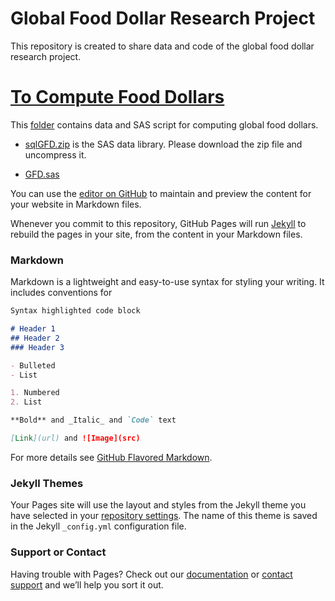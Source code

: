 # Global Food Dollar Research Project 

This repository is created to share data and code of the global food dollar research project. 

# [To Compute Food Dollars](ComputeFoodDollar\README.md)

This [folder](ComputeFoodDollar\README.md) contains data and SAS script for computing global food dollars. 

- [sqlGFD.zip](ComputeFoodDollar\sqlGFD.zip) is the SAS data library. Please download the zip file and uncompress it. 

- [GFD.sas](ComputeFoodDollar\GFD.sas)


You can use the [editor on GitHub](https://github.com/FEDSCornell/GlobalFoodDollar/edit/master/README.md) to maintain and preview the content for your website in Markdown files.

Whenever you commit to this repository, GitHub Pages will run [Jekyll](https://jekyllrb.com/) to rebuild the pages in your site, from the content in your Markdown files.

### Markdown

Markdown is a lightweight and easy-to-use syntax for styling your writing. It includes conventions for

```markdown
Syntax highlighted code block

# Header 1
## Header 2
### Header 3

- Bulleted
- List

1. Numbered
2. List

**Bold** and _Italic_ and `Code` text

[Link](url) and ![Image](src)
```

For more details see [GitHub Flavored Markdown](https://guides.github.com/features/mastering-markdown/).

### Jekyll Themes

Your Pages site will use the layout and styles from the Jekyll theme you have selected in your [repository settings](https://github.com/FEDSCornell/GlobalFoodDollar/settings). The name of this theme is saved in the Jekyll `_config.yml` configuration file.

### Support or Contact

Having trouble with Pages? Check out our [documentation](https://help.github.com/categories/github-pages-basics/) or [contact support](https://github.com/contact) and we’ll help you sort it out.
